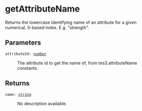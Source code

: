 # getAttributeName

Returns the lowercase identifying name of an attribute for a given numerical, 0-based index. E.g. "strength".

## Parameters

<dl class="describe">
<dt><code class="descname">attributeId: <a href="https://mwse.readthedocs.io/en/latest/lua/type/number.html">number</a></code></dt>
<dd>

The attribute id to get the name of, from tes3.attributeName constants.

</dd>
</dl>

## Returns

<dl class="describe">
<dt><code class="descname">name: <a href="https://mwse.readthedocs.io/en/latest/lua/type/string.html">string</a></code></dt>
<dd>

No description available.

</dd>
</dl>
